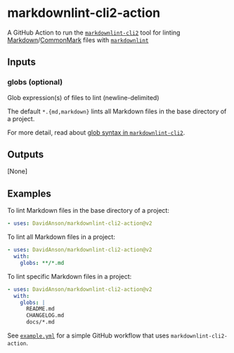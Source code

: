 # markdownlint-cli2-action

A GitHub Action to run the [`markdownlint-cli2`][markdownlint-cli2] tool
for linting [Markdown][markdown]/[CommonMark][commonmark] files with
[`markdownlint`][markdownlint]

## Inputs

### globs (optional)

Glob expression(s) of files to lint (newline-delimited)

The default `*.{md,markdown}` lints all Markdown files in the base directory
of a project.

For more detail, read about [glob syntax in `markdownlint-cli2`][glob-syntax].

## Outputs

[None]

## Examples

To lint Markdown files in the base directory of a project:

```yaml
- uses: DavidAnson/markdownlint-cli2-action@v2
```

To lint all Markdown files in a project:

```yaml
- uses: DavidAnson/markdownlint-cli2-action@v2
  with:
    globs: **/*.md
```

To lint specific Markdown files in a project:

```yaml
- uses: DavidAnson/markdownlint-cli2-action@v2
  with:
    globs: |
      README.md
      CHANGELOG.md
      docs/*.md
```

See [`example.yml`][example-yml] for a simple GitHub workflow that uses
`markdownlint-cli2-action`.

[commonmark]: https://commonmark.org/
[example-yml]: .github/workflows/example.yml
[glob-syntax]: https://github.com/DavidAnson/markdownlint-cli2#use
[markdown]: https://wikipedia.org/wiki/Markdown
[markdownlint]: https://github.com/DavidAnson/markdownlint
[markdownlint-cli2]: https://github.com/DavidAnson/markdownlint-cli2
